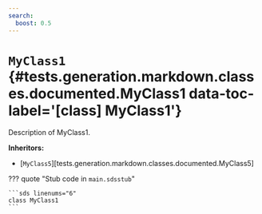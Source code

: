 ```yaml
---
search:
  boost: 0.5
---
```


# <code class="doc-symbol doc-symbol-class"></code> `MyClass1` {#tests.generation.markdown.classes.documented.MyClass1 data-toc-label='[class] MyClass1'}

Description of MyClass1.

**Inheritors:**

- [`MyClass5`][tests.generation.markdown.classes.documented.MyClass5]

??? quote "Stub code in `main.sdsstub`"

    ```sds linenums="6"
    class MyClass1
    ```
